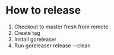 # How to release
1. Checkout to master fresh from remote
2. Create tag
3. Install goreleaser
4. Run goreleaser release --clean